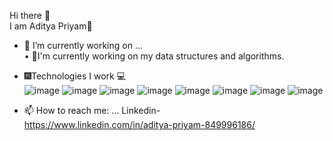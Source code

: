  Hi there 👋<br>
I am Aditya Priyam🙌
<!--
**Aditya-droid-byte/Aditya-droid-byte** is a ✨ _special_ ✨ repository because its `README.md` (this file) appears on your GitHub profile.

Here are some ideas to get you started: -->

- 🔭 I’m currently working on ...<br>
• 🎇I'm currently working on my data structures and algorithms.<br>
-  🎆Technologies I work 💻<br>
  ![image](https://user-images.githubusercontent.com/69623904/132010417-38e49e7e-fc01-43a4-9eec-4b9e87e72048.png)
  ![image](https://user-images.githubusercontent.com/69623904/132010621-724fa8f9-9427-4504-bb62-47a4f639084d.png)
  ![image](https://user-images.githubusercontent.com/69623904/132010741-bb961954-0a0e-4829-9d24-26b9f0e679d3.png)
  ![image](https://user-images.githubusercontent.com/69623904/132010785-af9c5feb-2261-445f-ba4f-48866e54dde6.png)
  ![image](https://user-images.githubusercontent.com/69623904/132010853-2a1d8b32-a8ad-4b1f-9de4-396ea5dda9db.png)
  ![image](https://user-images.githubusercontent.com/69623904/132010883-5c1de101-860d-4457-94b8-0047e1eeb9ca.png)
  ![image](https://user-images.githubusercontent.com/69623904/132010982-740f2c90-01a5-47e3-beab-bb50f9eb794c.png)
  ![image](https://user-images.githubusercontent.com/69623904/132011024-72d3d750-27a7-4d5a-9b17-8068bd715291.png)
  
- 📫 How to reach me: ...
   Linkedin-<br> https://www.linkedin.com/in/aditya-priyam-849996186/


